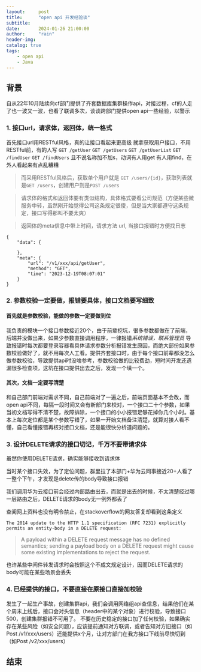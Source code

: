 ```yaml
---
layout:     post
title:      "open api 开发经验谈"
subtitle:   
date:       2024-01-26 21:00:00
author:     "rain"
header-img: 
catalog: true
tags:
    - open api
    - Java
---
```





## 背景
自从22年10月陆续向cf部门提供了齐套数据库集群操作api，对接过程，cf的人走了也一波又一波，也看了联调多次，谈谈跨部门提供open api一些经验，以警示



### 1. 接口url，请求体，返回体，统一格式
首先接口url用RESTful风格，真的让接口看起来更高级
就拿获取用户接口，不用RESTful前，有的人写 `GET /getUser` `GET /getUsers` `GET /getUserList` `GET /findUser` `GET /findUsers`
且不说名称加不加s，动词有人用get 有人用find，在外人看起来有点乱糟糟
> 而采用RESTful风格后，获取单个用户就是 `GET /users/{id}`，获取列表就是`GET /users`，创建用户则是`POST /users`

> 请求体的格式和返回体要有类似结构，具体格式要看公司规范（方便某些微服务中转，虽然刚开始觉得公司这条规定很傻，但是当大家都遵守这条规定，接口写得那叫不要太爽）


> 返回体的meta信息中带上时间，请求方法 url, 当接口报错时方便找日志

```
{
    "data": {

    },
    "meta": {
        "url": "/v1/xxx/api/getUser",
        "method": "GET",
        "time": "2023-12-19T08:07:01"
    }
}
```

### 2. 参数校验一定要做，报错要具体，接口文档要写细致
#### 首先就是参数校验，能做的参数一定要做到位
我负责的模块一个接口参数接近20个，由于前辈挖坑，很多参数都做在了前端，后端并没做出来，如果少参数直接调用程序，一律报错*系统错误，联系管理员* 导致报错时每次都要登录容器看具体请求参数分析报错发生原因，而绝大部份如果参数校验做好了，就不用每次人工看。提供齐套接口时，由于每个接口前辈都没怎么做参数校验，导致提供api时没啥参考，参数校验做的比较费劲，短时间开发还遗漏很多检查项，这坑在接口提供出去之后，发现一个填一个。

#### 其次，文档一定要写清楚
和自己部门前端对需求不同，自己前端对了一遍之后，前端页面基本不会改，而open api不同，每隔一段时间又会有新部门来校对，一个接口二十个参数，如果当初文档写得不清不楚，故障排除，一个接口的小小报错足够花掉你几个小时。基本上每次定位都是某个参数写错了，如果一开始文档备注清楚，就算对接人看不懂，自己看懂报错再核对接口文档，还是能很快分析道问题的。

### 3. 设计DELETE请求的接口切记，千万不要带请求体
虽然你使用DELETE请求，确实能够接收到请求体

当时某个接口失效，为了定位问题，群里拉了本部门+华为云同事接近20+人看了一整个下午，才发现是delete传的body导致接口报错

我们调用华为云接口前会经过内部路由出去，而就是出去的时候，不太清楚经过哪一层路由之后，DELETE请求的body无一例外都丢了

查阅网上资料也没有明令禁止，在stackoverflow的网友答复却看到这条定义


```
The 2014 update to the HTTP 1.1 specification (RFC 7231) explicitly permits an entity-body in a DELETE request:
```

> A payload within a DELETE request message has no defined semantics; sending a payload body on a DELETE request might cause some existing implementations to reject the request.

也许某些中间件转发请求时会按照这个不成文规定设计，因而DELETE请求的body可能在某些场景会丢失

### 4. 已经提供的接口，不要直接在原接口直接加校验
发生了一起生产事故，创建集群api，我们会调用网络组api查信息，结果他们在某个周末上线后，接口会对头信息（header中的某个对象）进行校验，导致接口500，创建集群报错不可用了。
不要在历史稳定的接口加了任何校验，如果确实存在某些风险（如安全问题），应该提前通知对方联调，或者告知对方旧接口（如Post /v1/xxx/users）还能提供x个月，让对方部门在我方接口下线前尽快切到（如Post /v2/xxx/users）

## 结束